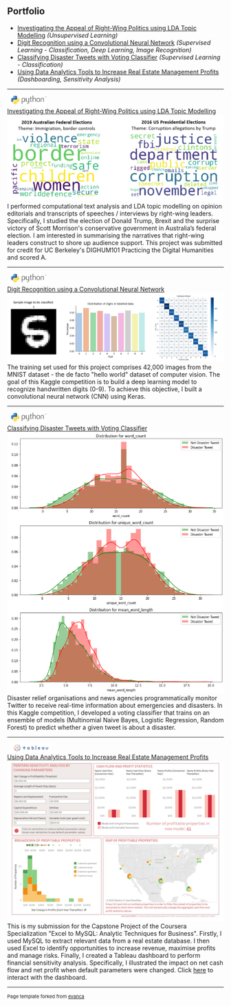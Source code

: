 ## Portfolio

- <a href="#Investigating-the-Appeal-of-Right-Wing-Politics-using-LDA-Topic-Modelling">Investigating the Appeal of Right-Wing Politics using LDA Topic Modelling</a> _(Unsupervised Learning)_
- <a href="#Digit-Recognition-With-CNN">Digit Recognition using a Convolutional Neural Network</a> _(Supervised Learning - Classification, Deep Learning, Image Recognition)_
- <a href="#Classifying_Disaster_Tweets_with_Voting_Classifier">Classifying Disaster Tweets with Voting Classifier</a> _(Supervised Learning - Classification)_ 
- <a href="#Using-Data-Analytics-Tools-to-Increase-Real-Estate-Management-Profits">Using Data Analytics Tools to Increase Real Estate Management Profits</a> _(Dashboarding, Sensitivity Analysis)_

---

<a id="Investigating-the-Appeal-of-Right-Wing-Politics-using-LDA-Topic-Modelling"> &nbsp; <img src="images/python.png" height="25"><br>
[Investigating the Appeal of Right-Wing Politics using LDA Topic Modelling](https://github.com/GuoXuan97/Investigating-the-Appeal-of-Right-Wing-Politics-using-LDA-Topic-Modelling)<br></a>
<img src="images/investigating_right_wing_politics.png?raw=true"/><br>
I performed computational text analysis and LDA topic modelling on opinion editorials and transcripts of speeches / interviews by right-wing leaders. Specifically, I studied the election of Donald Trump, Brexit and the surprise victory of Scott Morrison's conservative government in Australia’s federal election. I am interested in summarising the narratives that right-wing leaders construct to shore up audience support. This project was submitted for credit for UC Berkeley's DIGHUM101 Practicing the Digital Humanities and scored A.

---

<a id="Digit-Recognition-With-CNN"> &nbsp; <img src="images/python.png" height="25"><br>
[Digit Recognition using a Convolutional Neural Network](https://github.com/GuoXuan97/Digit-Recognition-with-CNN)</a>  
<img src="images/digit_recognition.png?raw=true"/><br>
The training set used for this project comprises 42,000 images from the MNIST dataset - the de facto "hello world" dataset of computer vision. The goal of this Kaggle competition is to build a deep learning model to recognize handwritten digits (0-9). To achieve this objective, I built a convolutional neural network (CNN) using Keras.
 
---

<a id="Classifying_Disaster_Tweets_with_Voting_Classifier"> &nbsp; <img src="images/python.png" height="25"><br>
[Classifying Disaster Tweets with Voting Classifier](https://github.com/GuoXuan97/Kaggle-Project-NLP-with-Disaster-Tweets/)</a>
<img src="images/nlp_disaster_tweet_detection.png?raw=true"/>  <br>
Disaster relief organisations and news agencies programmatically monitor Twitter to receive real-time information about emergencies and disasters. In this Kaggle competition, I developed a voting classifier that trains on an ensemble of models (Multinomial Naive Bayes, Logistic Regression, Random Forest) to predict whether a given tweet is about a disaster.

---

<a id="Using-Data-Analytics-Tools-to-Increase-Real-Estate-Management-Profits"> &nbsp; <img src="images/tableau.png" height="20"><br>
[Using Data Analytics Tools to Increase Real Estate Management Profits](https://github.com/GuoXuan97/Increasing-Real-Estate-Management-Profits)</a>
<img src="images/Dashboard.jpg?raw=true"/> <br>
This is my submission for the Capstone Project of the Coursera Specialization "Excel to MySQL: Analytic Techniques for Business". Firstly, I used MySQL to extract relevant data from a real estate database. I then used Excel to identify opportunities to increase revenue, maximise profits and manage risks. Finally, I created a Tableau dashboard to perform financial sensitivity analysis. Specifically, I illustrated the impact on net cash flow and net profit when default parameters were changed. Click [here](https://public.tableau.com/profile/guo.xuan.wong#!/vizhome/WatershedDashboard_15979878979550/Dashboard1?publish=yes) to interact with the dashboard.


---
<p style="font-size:11px">Page template forked from <a href="https://github.com/evanca/quick-portfolio">evanca</a></p>
<!-- Remove above link if you don't want to attibute -->
